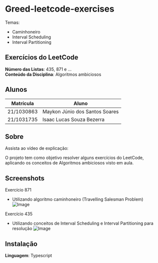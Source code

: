 # Greed-leetcode-exercises

Temas:

-  Caminhoneiro
-  Interval Scheduling
-  Interval Partitioning


## Exercícios do LeetCode

**Número das Listas**: 435, 871 e ... <br>
**Conteúdo da Disciplina**: Algoritmos ambiciosos<br>

## Alunos

| Matrícula  | Aluno                          |
| ---------- | ------------------------------ |
| 21/1030863 | Maykon Júnio dos Santos Soares |
| 21/1031735 | Isaac Lucas Souza Bezerra      |

## Sobre

Assista ao vídeo de explicação: 

O projeto tem como objetivo resolver alguns exercícios do LeetCode, aplicando os conceitos de Algoritmos ambiciosos visto em aula.

## Screenshots
Exercício 871
-  Utilizando algoritmo caminhoneiro (Travelling Salesman Problem)
![Image](https://github.com/user-attachments/assets/5edb654b-6136-4c13-ad7f-d76f9873ae4f)


Exercício 435
- Utilizando conceitos de Interval Scheduling e Interval Partitioning para resolução
![Image](https://github.com/user-attachments/assets/291d3eee-2e66-49b8-9c74-ac6738ee1054)
## Instalação

**Linguagem**: Typescript<br>
